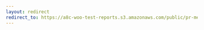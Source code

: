 ```yaml
---
layout: redirect
redirect_to: https://a8c-woo-test-reports.s3.amazonaws.com/public/pr-merge/37646/e2e/index.html
---
```

